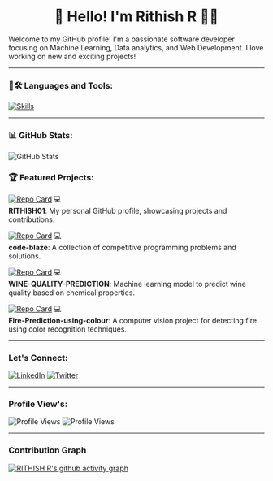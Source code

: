 
<!--
**RITHISH01/RITHISH01** is a ✨ _special_ ✨ repository because its `README.md` (this file) appears on your GitHub profile.

Here are some ideas to get you started:

- 🔭 I’m currently working on ...
- 🌱 I’m currently learning ...
- 👯 I’m looking to collaborate on ...
- 🤔 I’m looking for help with ...
- 💬 Ask me about ...
- 📫 How to reach me: ...
- 😄 Pronouns: ...
- ⚡ Fun fact: ...
-->

<h1 align="center">👋 Hello! I'm Rithish R 👨‍💻</h1>

Welcome to my GitHub profile! I'm a passionate software developer focusing on Machine Learning, Data analytics, and Web Development. I love working on new and exciting projects!


---

### 🚀🛠 Languages and Tools:
[![Skills](https://skillicons.dev/icons?i=c,cpp,python,arduino,git,github,figma,html,css,linux,mysql,sqlite,vscode,autocad,ubuntu,sklearn,tensorflow,anaconda,mongodb,aws)](https://skillicons.dev)


---

### 📊 GitHub Stats:
![GitHub Stats](https://github-readme-stats.vercel.app/api?username=RITHISH01&show_icons=true&theme=radical)


### 🏆 Featured Projects:

[![Repo Card](https://github-readme-stats.vercel.app/api/pin/?username=RITHISH01&repo=RITHISH01&show_owner=true&theme=radical)](https://github.com/RITHISH01/RITHISH01) 💻  
**RITHISH01**: My personal GitHub profile, showcasing projects and contributions.

[![Repo Card](https://github-readme-stats.vercel.app/api/pin/?username=RITHISH01&repo=code-blaze&show_owner=true&theme=radical)](https://github.com/RITHISH01/code-blaze) 💻  
**code-blaze**: A collection of competitive programming problems and solutions.

[![Repo Card](https://github-readme-stats.vercel.app/api/pin/?username=RITHISH01&repo=WINE-QUALITY-PREDICTION&show_owner=true&theme=radical)](https://github.com/RITHISH01/WINE-QUALITY-PREDICTION) 💻  
**WINE-QUALITY-PREDICTION**: Machine learning model to predict wine quality based on chemical properties.

[![Repo Card](https://github-readme-stats.vercel.app/api/pin/?username=RITHISH01&repo=Fire-Prediction-using-colour&show_owner=true&theme=radical)](https://github.com/RITHISH01/Fire-Prediction-using-colour) 💻  
**Fire-Prediction-using-colour**: A computer vision project for detecting fire using color recognition techniques.


---

### Let's Connect:
[![LinkedIn](https://img.shields.io/badge/LinkedIn-blue?style=for-the-badge&logo=linkedin)](https://www.linkedin.com/in/rithish-r-0a675723b/)
[![Twitter](https://img.shields.io/badge/Twitter-1DA1F2?style=for-the-badge&logo=twitter)](https://x.com/RITHISH_001)

---

### Profile View's:
![Profile Views](https://profile-counter.glitch.me/RITHISH01/count.svg)
![Profile Views](https://komarev.com/ghpvc/?username=RITHISH01&color=green)

---

### Contribution Graph
[![RITHISH R's github activity graph](https://github-readme-activity-graph.vercel.app/graph?username=RITHISH01&bg_color=030303&color=ec0914&line=dfeb2d&point=383838&area=true&hide_border=true)](https://github.com/ashutosh00710/github-readme-activity-graph)


